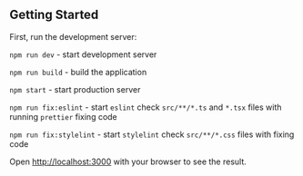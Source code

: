 ## Getting Started

First, run the development server:


```npm run dev``` - start development server

```npm run build``` - build the application

```npm start``` - start production server

```npm run fix:eslint``` - start ```eslint``` check ```src/**/*.ts``` and ```*.tsx``` files with running ```prettier``` fixing code

```npm run fix:stylelint``` - start ```stylelint``` check ```src/**/*.css``` files with fixing code

Open [http://localhost:3000](http://localhost:3000) with your browser to see the result.